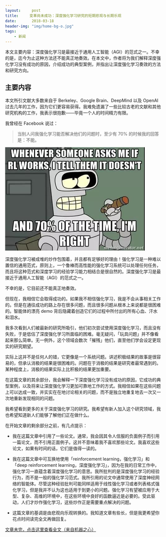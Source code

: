 ```yaml
---
layout:     post
title:     变革尚未成功：深度强化学习研究的短期悲观与长期乐观
date:       2018-03-18
header-img: "img/home-bg-o.jpg"
tags:
    - 新闻
---
```


本文主要内容：深度强化学习是最接近于通用人工智能（AGI）的范式之一。不幸的是，迄今为止这种方法还不能真正地奏效。在本文中，作者将为我们解释深度强化学习没有成功的原因，介绍成功的典型案例，并指出让深度强化学习奏效的方法和研究方向。





<!-- more -->

## 主要内容

本文所引文献大多数来自于 Berkeley、Google Brain、DeepMind 以及 OpenAI 过去几年的工作，因为它们更容易获得。我难免遗漏了一些比较古老的文献和其他研究机构的工作，我表示很抱歉——毕竟一个人的时间精力有限。

我曾经在 Facebook 说过：

> 当别人问我强化学习能否解决他们的问题时，至少有 70% 的时候我的回答是：不能。

![images](/images\news\2018-3-18-biange.jpg)

深度强化学习被成堆的炒作包围着，并且都有足够好的理由！强化学习是一种难以置信的通用范式，原则上，一个鲁棒而高性能的强化学习系统可以处理任何任务，而且将这种范式和深度学习的经验学习能力相结合是很自然的。深度强化学习是最接近于通用人工智能（AGI）的范式之一。

不幸的是，它目前还不能真正地奏效。

但现在，我相信它会取得成功的。如果我不相信强化学习，我是不会从事相关工作的。但是在通往成功的路上存在很多问题，而且很多问题从根本上来说都是很困难的。智能体的漂亮 demo 背后隐藏着创造它们的过程中所付出的所有心血、汗水和泪水。

我多次看到人们被最新的研究所吸引，他们初次尝试使用深度强化学习，而且没有失败，于是低估了深度强化学习所面临的困难。毫无疑问，「玩具问题」并不像看起来那么简单。无一例外，这个领域会数次「摧残」他们，直至他们学会设定更现实的研究期望。

实际上这并不是任何人的错，它更像是一个系统问题。讲述积极结果的故事是很容易的，但承认消极的结果是很困难的。问题在于消极的结果是研究者最常遇到的。某种程度上，消极的结果实际上比积极的结果更加重要。

在这篇文章的其余部分，我会解释一下深度强化学习没有成功的原因，它成功的典型案例，以及将来让深度强化学习更加可靠地工作的方式。我相信如果在这些问题上可以达成一致，并实实在在地讨论相关的问题，而不是独立地重复地去一次又一次地重新发现相同的问题。

我希望看到更多的关于深度强化学习的研究。我希望有新人加入这个研究领域，我也希望知道新人们能够了解他们正在做什么。

在开始文章的剩余部分之前，有几点提示：

- 我在这篇文章中引用了一些论文。通常，我会因其令人信服的负面例子而引用一篇论文，而不引用正面例子。这并不意味着我不喜欢那些论文。我喜欢这些论文，如果有时间的话，它们是值得一读的。

- 我在这篇文章中可互换地使用「reinforcement learning，强化学习」和「deep reinforcement learning，深度强化学习」，因为在我的日常工作中，强化学习一直蕴含着深度强化学习的意思。我所批判的是深度强化学习的经验行为，而不是一般的强化学习范式。我所引用的论文中通常使用了深度神经网络的智能体。尽管这种经验批判可能同样适用于线性强化学习或者列表格式强化学习，但是我并不认为这也适用于到更小的问题。强化学习有望被应用于大型、复杂、高维的环境中，在这些环境中良好的函数逼近是必要的。受此驱动，人们才炒作强化学习，这些炒作正是需要重点解决的问题。

- 这篇文章的基调是由悲观向乐观转换的。我知道文章有些长，但是我更希望你花点时间读完全文再做回复。

[文章未完，点击这里查看全文（来自机器之心）](http://mp.weixin.qq.com/s/5fuiigX9OsEhrTMviJbQDQ)